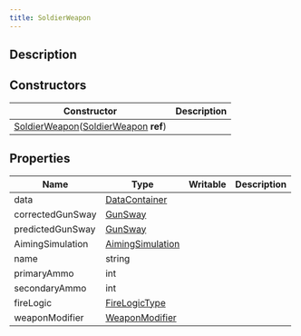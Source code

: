 ```yaml
---
title: SoldierWeapon
---
```

## Description

## Constructors

| Constructor                                                                                                      | Description |
| ---------------------------------------------------------------------------------------------------------------- | ----------- |
| [SoldierWeapon](/vext/ref/cls/clt/soldierweapon)([SoldierWeapon](/vext/ref/cls/clt/soldierweapon) **ref**) |             |

## Properties

| Name             | Type                                                      | Writable | Description |
| ---------------- | --------------------------------------------------------- | -------- | ----------- |
| data             | [DataContainer](/vext/ref/shared/class/datacontainer)       |          |             |
| correctedGunSway | [GunSway](/vext/ref/shared/class/gunsway)                   |          |             |
| predictedGunSway | [GunSway](/vext/ref/shared/class/gunsway)                   |          |             |
| AimingSimulation | [AimingSimulation](/vext/ref/cls/clt/aimingsimulation) |          |             |
| name             | string                                                    |          |             |
| primaryAmmo      | int                                                       |          |             |
| secondaryAmmo    | int                                                       |          |             |
| fireLogic        | [FireLogicType](/vext/ref/fb/firelogictype)        |          |             |
| weaponModifier   | [WeaponModifier](/vext/ref/fb/weaponmodifier)      |          |             |
